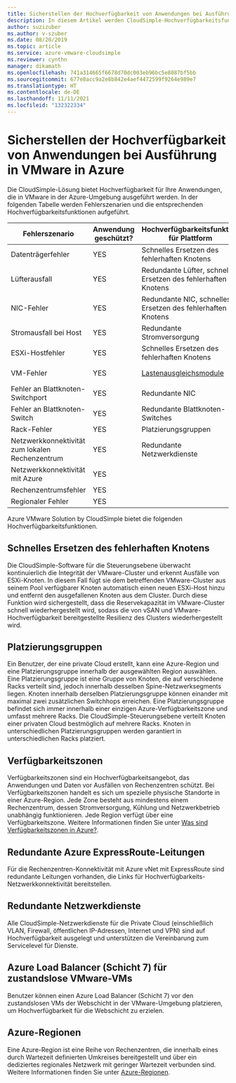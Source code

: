 ```yaml
---
title: Sicherstellen der Hochverfügbarkeit von Anwendungen bei Ausführung in VMware in Azure
description: In diesem Artikel werden CloudSimple-Hochverfügbarkeitsfunktionen für die Behandlung häufiger Anwendungsfehlerszenarien von Anwendungen beschrieben, die in einer privaten CloudSimple-Cloud ausgeführt werden.
author: suzizuber
ms.author: v-szuber
ms.date: 08/20/2019
ms.topic: article
ms.service: azure-vmware-cloudsimple
ms.reviewer: cynthn
manager: dikamath
ms.openlocfilehash: 741a314665f6678d70dc003eb96bc5e8087bf5bb
ms.sourcegitcommit: 677e8acc9a2e8b842e4aef4472599f9264e989e7
ms.translationtype: HT
ms.contentlocale: de-DE
ms.lasthandoff: 11/11/2021
ms.locfileid: "132322334"
---
```

# <a name="ensure-application-high-availability-when-running-in-vmware-on-azure"></a>Sicherstellen der Hochverfügbarkeit von Anwendungen bei Ausführung in VMware in Azure

Die CloudSimple-Lösung bietet Hochverfügbarkeit für Ihre Anwendungen, die in VMware in der Azure-Umgebung ausgeführt werden. In der folgenden Tabelle werden Fehlerszenarien und die entsprechenden Hochverfügbarkeitsfunktionen aufgeführt.

|  Fehlerszenario  |  Anwendung geschützt?  |  Hochverfügbarkeitsfunktion für Plattform  |  Hochverfügbarkeitsfunktion für VMware  |  Hochverfügbarkeitsfunktion für Azure  |
|----------------------------------------|------------------------|-------------------------------------------------|-------------------------------------------------------------------------------------------------------------------------------------------------------------------------|----------------------------------------------|
|  Datenträgerfehler  |  YES  |  Schnelles Ersetzen des fehlerhaften Knotens  |  [Informationen zur vSAN-Standardspeicher-Richtlinie](https://docs.vmware.com/en/VMware-vSphere/6.7/com.vmware.vsphere.virtualsan.doc/GUID-C228168F-6807-4C2A-9D74-E584CAF49A2A.html)  |  |
|  Lüfterausfall  |  YES  |  Redundante Lüfter, schnelles Ersetzen des fehlerhaften Knotens  |  |  |
|  NIC-Fehler  |  YES  |  Redundante NIC, schnelles Ersetzen des fehlerhaften Knotens  |  |  |
|  Stromausfall bei Host  |  YES  |  Redundante Stromversorgung  |  |  |
|  ESXi-Hostfehler  |  YES  |  Schnelles Ersetzen des fehlerhaften Knotens  |  [VMware vSphere-Hochverfügbarkeit](https://www.vmware.com/products/vsphere/high-availability.html)  |  |
|  VM-Fehler  |  YES  |  [Lastenausgleichsmodule](load-balancers.md)  |  [VMware vSphere-Hochverfügbarkeit](https://www.vmware.com/products/vsphere/high-availability.html)  |  Azure Load Balancer für zustandslose VMware-VMs  |
|  Fehler an Blattknoten-Switchport  |  YES  |  Redundante NIC  |  |  |
|  Fehler an Blattknoten-Switch  |  YES  |  Redundante Blattknoten-Switches  |  |  |
|  Rack-Fehler  |  YES  |  Platzierungsgruppen  |  |  |
|  Netzwerkkonnektivität zum lokalen Rechenzentrum  |  YES  |  Redundante Netzwerkdienste  |  |  Redundante ExpressRoute-Leitungen  |
|  Netzwerkkonnektivität mit Azure  |  YES  |  |  |  Redundante ExpressRoute-Leitungen  |
|  Rechenzentrumsfehler  |  YES  |  |  |  Verfügbarkeitszonen  |
|  Regionaler Fehler  |  YES  |  |  |  Azure-Regionen  |

Azure VMware Solution by CloudSimple bietet die folgenden Hochverfügbarkeitsfunktionen.

## <a name="fast-replacement-of-failed-node"></a>Schnelles Ersetzen des fehlerhaften Knotens

Die CloudSimple-Software für die Steuerungsebene überwacht kontinuierlich die Integrität der VMware-Cluster und erkennt Ausfälle von ESXi-Knoten. In diesem Fall fügt sie dem betreffenden VMware-Cluster aus seinem Pool verfügbarer Knoten automatisch einen neuen ESXi-Host hinzu und entfernt den ausgefallenen Knoten aus dem Cluster. Durch diese Funktion wird sichergestellt, dass die Reservekapazität im VMware-Cluster schnell wiederhergestellt wird, sodass die von vSAN und VMware-Hochverfügbarkeit bereitgestellte Resilienz des Clusters wiederhergestellt wird.

## <a name="placement-groups"></a>Platzierungsgruppen

Ein Benutzer, der eine private Cloud erstellt, kann eine Azure-Region und eine Platzierungsgruppe innerhalb der ausgewählten Region auswählen. Eine Platzierungsgruppe ist eine Gruppe von Knoten, die auf verschiedene Racks verteilt sind, jedoch innerhalb desselben Spine-Netzwerksegments liegen. Knoten innerhalb derselben Platzierungsgruppe können einander mit maximal zwei zusätzlichen Switchhops erreichen. Eine Platzierungsgruppe befindet sich immer innerhalb einer einzigen Azure-Verfügbarkeitszone und umfasst mehrere Racks. Die CloudSimple-Steuerungsebene verteilt Knoten einer privaten Cloud bestmöglich auf mehrere Racks. Knoten in unterschiedlichen Platzierungsgruppen werden garantiert in unterschiedlichen Racks platziert.

## <a name="availability-zones"></a>Verfügbarkeitszonen

Verfügbarkeitszonen sind ein Hochverfügbarkeitsangebot, das Anwendungen und Daten vor Ausfällen von Rechenzentren schützt. Bei Verfügbarkeitszonen handelt es sich um spezielle physische Standorte in einer Azure-Region. Jede Zone besteht aus mindestens einem Rechenzentrum, dessen Stromversorgung, Kühlung und Netzwerkbetrieb unabhängig funktionieren. Jede Region verfügt über eine Verfügbarkeitszone. Weitere Informationen finden Sie unter [Was sind Verfügbarkeitszonen in Azure?](../availability-zones/az-overview.md).

## <a name="redundant-azure-expressroute-circuits"></a>Redundante Azure ExpressRoute-Leitungen

Für die Rechenzentren-Konnektivität mit Azure vNet mit ExpressRoute sind redundante Leitungen vorhanden, die Links für Hochverfügbarkeits-Netzwerkkonnektivität bereitstellen.

## <a name="redundant-networking-services"></a>Redundante Netzwerkdienste

Alle CloudSimple-Netzwerkdienste für die Private Cloud (einschließlich VLAN, Firewall, öffentlichen IP-Adressen, Internet und VPN) sind auf Hochverfügbarkeit ausgelegt und unterstützen die Vereinbarung zum Servicelevel für Dienste.

## <a name="azure-layer-7-load-balancer-for-stateless-vmware-vms"></a>Azure Load Balancer (Schicht 7) für zustandslose VMware-VMs

Benutzer können einen Azure Load Balancer (Schicht 7) vor den zustandslosen VMs der Webschicht in der VMware-Umgebung platzieren, um Hochverfügbarkeit für die Webschicht zu erzielen.

## <a name="azure-regions"></a>Azure-Regionen

Eine Azure-Region ist eine Reihe von Rechenzentren, die innerhalb eines durch Wartezeit definierten Umkreises bereitgestellt und über ein dediziertes regionales Netzwerk mit geringer Wartezeit verbunden sind. Weitere Informationen finden Sie unter [Azure-Regionen](https://azure.microsoft.com/global-infrastructure/regions).
